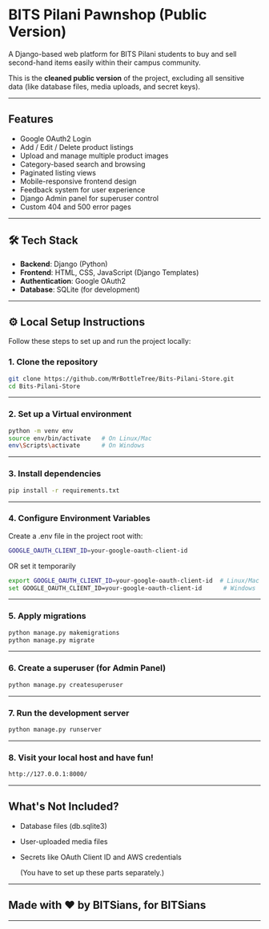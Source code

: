 # BITS Pilani Pawnshop (Public Version)

A Django-based web platform for BITS Pilani students to buy and sell second-hand items easily within their campus community.

This is the **cleaned public version** of the project, excluding all sensitive data (like database files, media uploads, and secret keys).

---

## Features

- Google OAuth2 Login
- Add / Edit / Delete product listings
- Upload and manage multiple product images
- Category-based search and browsing
- Paginated listing views
- Mobile-responsive frontend design
- Feedback system for user experience
- Django Admin panel for superuser control
- Custom 404 and 500 error pages

---

## 🛠 Tech Stack

- **Backend**: Django (Python)
- **Frontend**: HTML, CSS, JavaScript (Django Templates)
- **Authentication**: Google OAuth2
- **Database**: SQLite (for development)

---

## ⚙️ Local Setup Instructions

Follow these steps to set up and run the project locally:

### 1. Clone the repository

```bash
git clone https://github.com/MrBottleTree/Bits-Pilani-Store.git
cd Bits-Pilani-Store
```
---
### 2. Set up a Virtual environment
```bash
python -m venv env
source env/bin/activate   # On Linux/Mac
env\Scripts\activate      # On Windows
```
---
### 3. Install dependencies
```bash
pip install -r requirements.txt
```
---
### 4. Configure Environment Variables
Create a .env file in the project root with:
```bash
GOOGLE_OAUTH_CLIENT_ID=your-google-oauth-client-id
```
OR set it temporarily
```bash
export GOOGLE_OAUTH_CLIENT_ID=your-google-oauth-client-id  # Linux/Mac
set GOOGLE_OAUTH_CLIENT_ID=your-google-oauth-client-id      # Windows
```
---
### 5. Apply migrations
```bash
python manage.py makemigrations
python manage.py migrate
```
---
### 6. Create a superuser (for Admin Panel)
```bash
python manage.py createsuperuser
```
---
### 7. Run the development server
```bash
python manage.py runserver
```
---
### 8. Visit your local host and have fun!
```bash
http://127.0.0.1:8000/
```
---
## What's Not Included?
- Database files (db.sqlite3)
- User-uploaded media files
- Secrets like OAuth Client ID and AWS credentials

  (You have to set up these parts separately.)
---
## Made with ❤️ by BITSians, for BITSians
---
